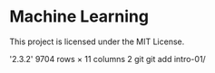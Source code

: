 # Machine Learning


This project is licensed under the MIT License.

'2.3.2'
9704 rows × 11 columns 
2
git git add intro-01/